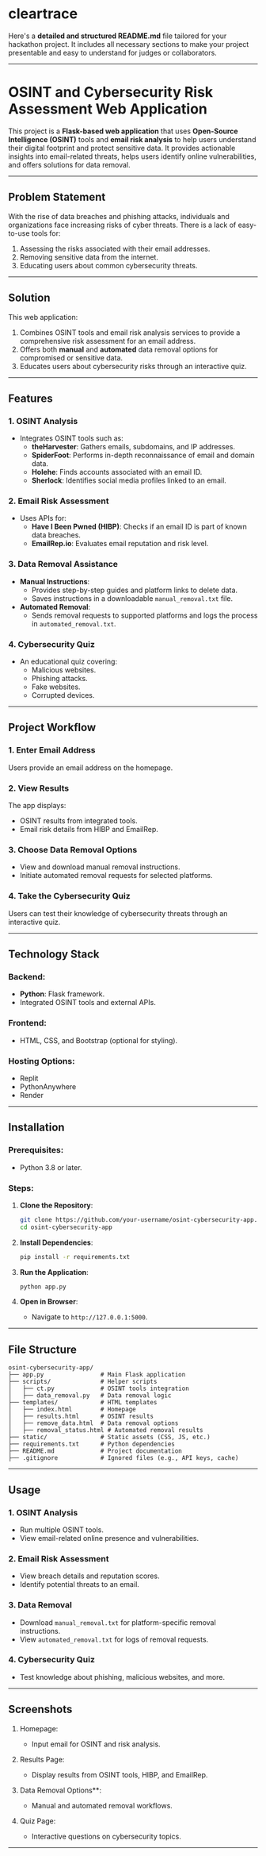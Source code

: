 # cleartrace
Here's a **detailed and structured README.md** file tailored for your hackathon project. It includes all necessary sections to make your project presentable and easy to understand for judges or collaborators.

---

# **OSINT and Cybersecurity Risk Assessment Web Application**

This project is a **Flask-based web application** that uses **Open-Source Intelligence (OSINT)** tools and **email risk analysis** to help users understand their digital footprint and protect sensitive data. It provides actionable insights into email-related threats, helps users identify online vulnerabilities, and offers solutions for data removal.

---

## **Problem Statement**
With the rise of data breaches and phishing attacks, individuals and organizations face increasing risks of cyber threats. There is a lack of easy-to-use tools for:
1. Assessing the risks associated with their email addresses.
2. Removing sensitive data from the internet.
3. Educating users about common cybersecurity threats.

---

## **Solution**
This web application:
1. Combines OSINT tools and email risk analysis services to provide a comprehensive risk assessment for an email address.
2. Offers both **manual** and **automated** data removal options for compromised or sensitive data.
3. Educates users about cybersecurity risks through an interactive quiz.

---

## **Features**

### **1. OSINT Analysis**
- Integrates OSINT tools such as:
  - **theHarvester**: Gathers emails, subdomains, and IP addresses.
  - **SpiderFoot**: Performs in-depth reconnaissance of email and domain data.
  - **Holehe**: Finds accounts associated with an email ID.
  - **Sherlock**: Identifies social media profiles linked to an email.

### **2. Email Risk Assessment**
- Uses APIs for:
  - **Have I Been Pwned (HIBP)**: Checks if an email ID is part of known data breaches.
  - **EmailRep.io**: Evaluates email reputation and risk level.

### **3. Data Removal Assistance**
- **Manual Instructions**:
  - Provides step-by-step guides and platform links to delete data.
  - Saves instructions in a downloadable `manual_removal.txt` file.
- **Automated Removal**:
  - Sends removal requests to supported platforms and logs the process in `automated_removal.txt`.

### **4. Cybersecurity Quiz**
- An educational quiz covering:
  - Malicious websites.
  - Phishing attacks.
  - Fake websites.
  - Corrupted devices.

---

## **Project Workflow**

### **1. Enter Email Address**
Users provide an email address on the homepage.

### **2. View Results**
The app displays:
- OSINT results from integrated tools.
- Email risk details from HIBP and EmailRep.

### **3. Choose Data Removal Options**
- View and download manual removal instructions.
- Initiate automated removal requests for selected platforms.

### **4. Take the Cybersecurity Quiz**
Users can test their knowledge of cybersecurity threats through an interactive quiz.

---

## **Technology Stack**

### **Backend**:
- **Python**: Flask framework.
- Integrated OSINT tools and external APIs.

### **Frontend**:
- HTML, CSS, and Bootstrap (optional for styling).

### **Hosting Options**:
- Replit
- PythonAnywhere
- Render

---

## **Installation**

### **Prerequisites**:
- Python 3.8 or later.

### **Steps**:

1. **Clone the Repository**:
   ```bash
   git clone https://github.com/your-username/osint-cybersecurity-app.git
   cd osint-cybersecurity-app
   ```

2. **Install Dependencies**:
   ```bash
   pip install -r requirements.txt
   ```

3. **Run the Application**:
   ```bash
   python app.py
   ```

4. **Open in Browser**:
   - Navigate to `http://127.0.0.1:5000`.

---

## **File Structure**
```
osint-cybersecurity-app/
├── app.py                # Main Flask application
├── scripts/              # Helper scripts
│   ├── ct.py             # OSINT tools integration
│   ├── data_removal.py   # Data removal logic
├── templates/            # HTML templates
│   ├── index.html        # Homepage
│   ├── results.html      # OSINT results
│   ├── remove_data.html  # Data removal options
│   ├── removal_status.html # Automated removal results
├── static/               # Static assets (CSS, JS, etc.)
├── requirements.txt      # Python dependencies
├── README.md             # Project documentation
├── .gitignore            # Ignored files (e.g., API keys, cache)
```

---

## **Usage**

### **1. OSINT Analysis**
- Run multiple OSINT tools.
- View email-related online presence and vulnerabilities.

### **2. Email Risk Assessment**
- View breach details and reputation scores.
- Identify potential threats to an email.

### **3. Data Removal**
- Download `manual_removal.txt` for platform-specific removal instructions.
- View `automated_removal.txt` for logs of removal requests.

### **4. Cybersecurity Quiz**
- Test knowledge about phishing, malicious websites, and more.

---

## Screenshots

1. Homepage:
   - Input email for OSINT and risk analysis.

2. Results Page:
   - Display results from OSINT tools, HIBP, and EmailRep.

3. Data Removal Options**:
   - Manual and automated removal workflows.

4. Quiz Page:
   - Interactive questions on cybersecurity topics.

---

